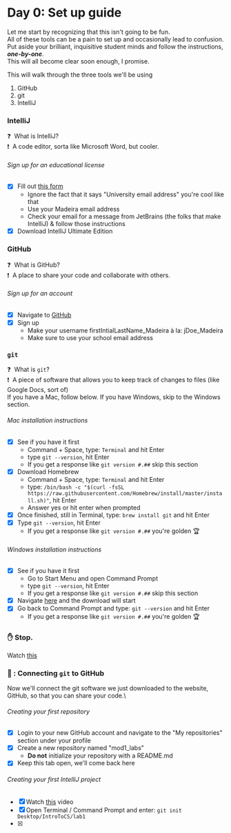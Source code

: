 # Day 0: Set up guide
Let me start by recognizing that this isn't going to be fun.\
All of these tools can be a pain to set up and occasionally lead to confusion.\
Put aside your brilliant, inquisitive student minds and follow the instructions, ***one-by-one***.\
This will all become clear soon enough, I promise.

This will walk through the three tools we'll be using
1. GitHub
2. git
3. IntelliJ

### IntelliJ
:question:&nbsp; What is IntelliJ?\
:exclamation:&nbsp; A code editor, sorta like Microsoft Word, but cooler.
###### Sign up for an educational license
- [x] Fill out [this form](https://www.jetbrains.com/shop/eform/students) 
  - Ignore the fact that it says "University email address" you're cool like that
  - Use your Madeira email address
  - Check your email for a message from JetBrains (the folks that make IntelliJ) & follow those instructions
- [x] Download IntelliJ Ultimate Edition

### GitHub
:question:&nbsp; What is GitHub?\
:exclamation:&nbsp; A place to share your code and collaborate with others.
###### Sign up for an account
- [x] Navigate to [GitHub](https://github.com)
- [x] Sign up
  - Make your username firstIntialLastName_Madeira à la: jDoe_Madeira
  - Make sure to use your school email address
  
### `git`
:question:&nbsp; What is `git`?\
:exclamation:&nbsp; A piece of software that allows you to keep track of changes to files (like Google Docs, sort of)\
If you have a Mac, follow below. If you have Windows, skip to the Windows section.
###### Mac installation instructions
- [x] See if you have it first
  - Command + Space, type: `Terminal` and hit Enter
  - type `git --version`, hit Enter
  - If you get a response like `git version #.##` skip this section
- [x] Download Homebrew
  - Command + Space, type: `Terminal` and hit Enter
  - type: `/bin/bash -c "$(curl -fsSL https://raw.githubusercontent.com/Homebrew/install/master/install.sh)"`,  hit Enter
  - Answer yes or hit enter when prompted
- [x] Once finished, still in Terminal, type: `brew install git` and hit Enter
- [x] Type `git --version`, hit Enter
  - If you get a response like `git version #.##` you're golden&nbsp;:trophy:

###### Windows installation instructions
- [x] See if you have it first
  - Go to Start Menu and open Command Prompt
  - type `git --version`, hit Enter
  - If you get a response like `git version #.##` skip this section
- [x] Navigate [here](https://git-scm.com/download/win) and the download will start
- [x] Go back to Command Prompt and type: `git --version` and hit Enter
  - If you get a response like `git version #.##` you're golden&nbsp;:trophy:

### :hand:&nbsp;Stop.
Watch [this](https://www.youtube.com/watch?v=5DqTuWve9t8)


### :link:&nbsp;: Connecting `git` to GitHub
Now we'll connect the git software we just downloaded to the website, GitHub, so that you can share your code.\
###### Creating your first repository
- [x] Login to your new GitHub account and navigate to the "My repositories" section under your profile
- [x] Create a new repository named "mod1_labs"
  - **Do not** initialize your repository with a README.md
- [x] Keep this tab open, we'll come back here
###### Creating your first IntelliJ project
- [x] Watch [this]() video
- [x] Open Terminal / Command Prompt and enter: `git init Desktop/IntroToCS/lab1`
- [x] 
